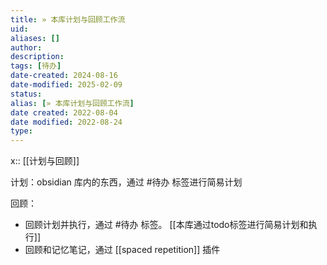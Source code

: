 ```yaml
---
title: » 本库计划与回顾工作流
uid: 
aliases: []
author: 
description: 
tags: [待办]
date-created: 2024-08-16
date-modified: 2025-02-09
status: 
alias: [» 本库计划与回顾工作流]
date created: 2022-08-04
date modified: 2022-08-24
type: 
---
```


x:: [[计划与回顾]]

计划：obsidian 库内的东西，通过 #待办 标签进行简易计划

回顾：

- 回顾计划并执行，通过 #待办 标签。 [[本库通过todo标签进行简易计划和执行]]
- 回顾和记忆笔记，通过 [[spaced repetition]] 插件
